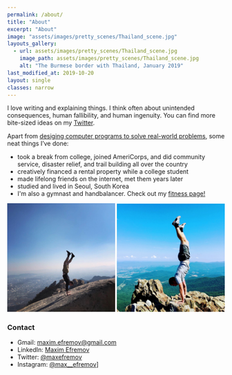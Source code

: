 ```yaml
---
permalink: /about/
title: "About"
excerpt: "About"
image: "assets/images/pretty_scenes/Thailand_scene.jpg"
layouts_gallery:
  - url: assets/images/pretty_scenes/Thailand_scene.jpg
    image_path: assets/images/pretty_scenes/Thailand_scene.jpg
    alt: "The Burmese border with Thailand, January 2019"
last_modified_at: 2019-10-20
layout: single
classes: narrow
---
```

I love writing and explaining things. I think often about unintended consequences, human fallibility, and human ingenuity. You can find more bite-sized ideas on my [Twitter](https://twitter.com/maxefremov).

Apart from [desiging computer programs to solve real-world problems](/machine-learning/), some neat things I’ve done:

- took a break from college, joined AmeriCorps, and did community service, disaster relief, and trail building all over the country
- creatively financed a rental property while a college student
- made lifelong friends on the internet, met them years later
- studied and lived in Seoul, South Korea
- I'm also a gymnast and handbalancer. Check out my [fitness page!](https://www.instagram.com/maximally.me/)

<center>
<img src="/assets/images/handstands/bukhansan.jpg" alt="Bukhansan, Seoul, Korea" width="250"/>

<img src="/assets/images/handstands/shenandoah.jpg" alt="Shenendoah, Virgina" width="250"/>
</center>

### Contact

- Gmail: [maxim.efremov@gmail.com](mailto:maxim.efremov@gmail.com)
- LinkedIn: [Maxim Efremov](https://www.linkedin.com/in/maxim-efremov/)
- Twitter: [@maxefremov](https://twitter.com/maxefremov)
- Instagram: [@max__efremov](https://www.instagram.com/max__efremov/)]